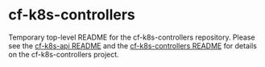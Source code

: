 # cf-k8s-controllers
Temporary top-level README for the cf-k8s-controllers repository. Please see the [cf-k8s-api README](api/README.md) and the [cf-k8s-controllers README](controllers/README.md) for details on the cf-k8s-controllers project.
